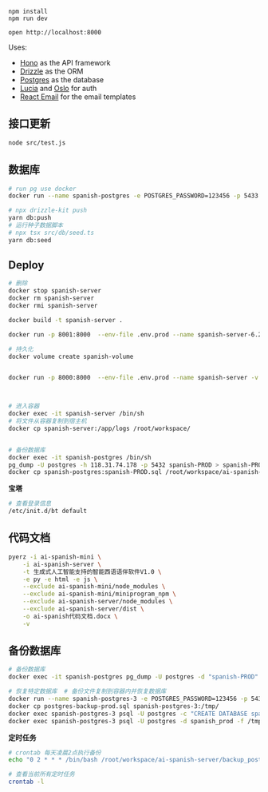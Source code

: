 ```
npm install
npm run dev
```

```
open http://localhost:8000
```

Uses:

- [Hono](https://hono.dev/) as the API framework
- [Drizzle](https://orm.drizzle.team/) as the ORM
- [Postgres](https://www.postgresql.org/) as the database
- [Lucia](https://lucia-auth.com/) and [Oslo](https://oslo.js.org/) for auth
- [React Email](https://react.email/) for the email templates

## 接口更新

```bash
node src/test.js
```

## 数据库

```bash
# run pg use docker
docker run --name spanish-postgres -e POSTGRES_PASSWORD=123456 -p 5433:5432  -d postgres

# npx drizzle-kit push
yarn db:push
# 运行种子数据脚本
# npx tsx src/db/seed.ts
yarn db:seed
```

## Deploy

```bash
# 删除
docker stop spanish-server
docker rm spanish-server
docker rmi spanish-server

docker build -t spanish-server .

docker run -p 8001:8000  --env-file .env.prod --name spanish-server-6.23 spanish-server-6.22

# 持久化
docker volume create spanish-volume


docker run -p 8000:8000  --env-file .env.prod --name spanish-server -v spanish-volume:/root/workspace/spanish-volume spanish-server



# 进入容器
docker exec -it spanish-server /bin/sh
# 将文件从容器复制到宿主机
docker cp spanish-server:/app/logs /root/workspace/


# 备份数据库
docker exec -it spanish-postgres /bin/sh
pg_dump -U postgres -h 118.31.74.178 -p 5432 spanish-PROD > spanish-PROD.sql
docker cp spanish-postgres:spanish-PROD.sql /root/workspace/ai-spanish-database/spanish-PROD.sql

```

**宝塔**

```bash
# 查看登录信息
/etc/init.d/bt default
```

## 代码文档

```bash
pyerz -i ai-spanish-mini \
    -i ai-spanish-server \
    -t 生成式人工智能支持的智能西语语伴软件V1.0 \
    -e py -e html -e js \
    --exclude ai-spanish-mini/node_modules \
    --exclude ai-spanish-mini/miniprogram_npm \
    --exclude ai-spanish-server/node_modules \
    --exclude ai-spanish-server/dist \
    -o ai-spanish代码文档.docx \
    -v
```

## 备份数据库

```bash
# 备份数据库
docker exec -it spanish-postgres pg_dump -U postgres -d "spanish-PROD" > postgres-backup-prod.sql

# 恢复特定数据库  # 备份文件复制到容器内并恢复数据库
docker run --name spanish-postgres-3 -e POSTGRES_PASSWORD=123456 -p 5432:5432  -d postgres
docker cp postgres-backup-prod.sql spanish-postgres-3:/tmp/
docker exec spanish-postgres-3 psql -U postgres -c "CREATE DATABASE spanish_prod;"
docker exec spanish-postgres-3 psql -U postgres -d spanish_prod -f /tmp/postgres-backup-prod.sql

```

**定时任务**

```bash
# crontab 每天凌晨2点执行备份
echo "0 2 * * * /bin/bash /root/workspace/ai-spanish-server/backup_postgres.sh" | crontab -

# 查看当前所有定时任务
crontab -l
```
